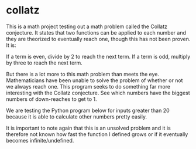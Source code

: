 # collatz

This is a math project testing out a math problem called the Collatz conjecture. It states that two functions can be applied to each number and they are theorized to eventually reach one, though this has not been proven. It is:

If a term is even, divide by 2 to reach the next term.
If a term is odd, multiply by three to reach the next term.

But there is a lot more to this math problem than meets the eye. Mathematicians have been unable to solve the problem of whether or not we always reach one. This program seeks to do something far more interesting with the Collatz conjecture. See which numbers have the biggest numbers of down-reaches to get to 1.

We are testing the Python program below for inputs greater than 20 because it is able to calculate other numbers pretty easily.

It is important to note again that this is an unsolved problem and it is therefore not known how fast the function I defined grows or if it eventually becomes infinite/undefined.
